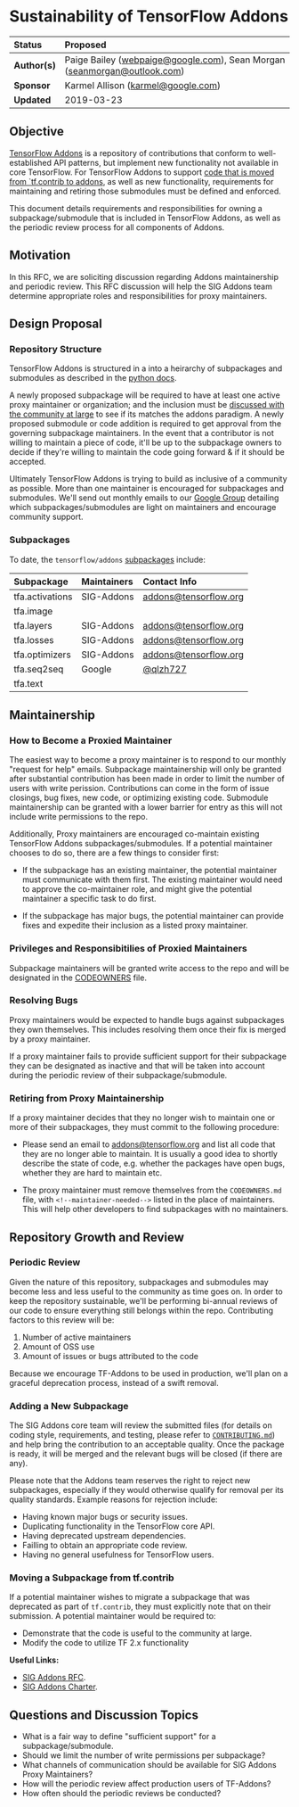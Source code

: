# Sustainability of TensorFlow Addons

| Status        | Proposed       |
:-------------- |:---------------------------------------------------- |
| **Author(s)** | Paige Bailey (webpaige@google.com), Sean Morgan (seanmorgan@outlook.com) |
| **Sponsor**   | Karmel Allison (karmel@google.com)                 |
| **Updated**   | 2019-03-23                                         |

## Objective
 
[TensorFlow Addons](https://github.com/tensorflow/addons) is a repository of 
contributions that conform to well-established API patterns, but implement new 
functionality not available in core TensorFlow. For TensorFlow Addons to 
support [code that is moved from `tf.contrib to addons](https://github.com/tensorflow/community/blob/ef626896f30130dfc3b5e75126c94624b689a943/rfcs/20181214-move-to-addons.md#code-to-be-moved-from-tfcontrib-to-addons),
as well as new functionality, requirements for maintaining and retiring those 
submodules must be defined and enforced.

This document details requirements and responsibilities for owning a 
subpackage/submodule that is included in TensorFlow Addons, as well as the 
periodic review process for all components of Addons.

## Motivation

In this RFC, we are soliciting discussion regarding Addons maintainership 
and periodic review. This RFC discussion will help the SIG Addons team 
determine appropriate roles and responsibilities for proxy maintainers.

## Design Proposal 

### Repository Structure

TensorFlow Addons is structured in a into a heirarchy of subpackages 
and submodules as described in the [python docs](https://docs.python.org/3/tutorial/modules.html#packages).

A newly proposed subpackage will be required to have at least one active proxy 
maintainer or organization; and the inclusion must be 
[discussed with the community at large](https://github.com/tensorflow/addons/issues/58) 
to see if its matches the addons paradigm. A newly proposed submodule or code 
addition is required to get approval from the governing subpackage maintainers. 
In the event that a contributor is not willing to maintain a piece of code, 
it'll be up to the subpackage owners to decide if they're willing to maintain 
the code going forward & if it should be accepted.

Ultimately TensorFlow Addons is trying to build as inclusive of a community as 
possible. More than one maintainer is encouraged for subpackages and submodules. 
We'll send out monthly emails to our [Google Group](https://groups.google.com/a/tensorflow.org/forum/#!forum/addons) detailing which subpackages/submodules are light on maintainers and encourage 
community support.

### Subpackages 

To date, the `tensorflow/addons` [subpackages](https://github.com/tensorflow/addons#maintainers) include:

| Subpackage    | Maintainers  | Contact Info                        |
|:----------------------- |:----------- |:----------------------------|
| tfa.activations | SIG-Addons | addons@tensorflow.org    |
| tfa.image |  |                                   |
| tfa.layers | SIG-Addons |     addons@tensorflow.org |
| tfa.losses | SIG-Addons |     addons@tensorflow.org |
| tfa.optimizers | SIG-Addons | addons@tensorflow.org |
| tfa.seq2seq | Google | [@qlzh727](https://github.com/qlzh727) | 
| tfa.text |  |  |


## Maintainership 

### How to Become a Proxied Maintainer

The easiest way to become a proxy maintainer is to respond to our monthly 
"request for help" emails. Subpackage maintainership will only be 
granted after substantial contribution has been made in order to limit the 
number of users with write perission. Contributions can come in the form of 
issue closings, bug fixes, new code, or optimizing existing code. Submodule 
maintainership can be granted with a lower barrier for entry as this will not 
include write permissions to the repo.

Additionally, Proxy maintainers are encouraged co-maintain existing TensorFlow 
Addons subpackages/submodules. If a potential maintainer chooses to do so, 
there are a few things to consider first:

* If the subpackage has an existing maintainer, the potential maintainer 
must communicate with them first. The existing maintainer would need to 
approve the co-maintainer role, and might give the potential maintainer 
a specific task to do first.

* If the subpackage has major bugs, the potential maintainer 
can provide fixes and expedite their inclusion as a listed
proxy maintainer.

### Privileges and Responsibitilies of Proxied Maintainers

Subpackage maintainers will be granted write access to the repo and will be 
designated in the [CODEOWNERS](https://help.github.com/en/articles/about-code-owners) 
file.

### Resolving Bugs

Proxy maintainers would be expected to handle bugs against subpackages 
they own themselves. This includes resolving them once their fix is 
merged by a proxy maintainer.

If a proxy maintainer fails to provide sufficient support for their
subpackage they can be designated as inactive and that will be taken into 
account during the periodic review of their subpackage/submodule.

### Retiring from Proxy Maintainership

If a proxy maintainer decides that they no longer wish to maintain one 
or more of their subpackages, they must commit to the following procedure:

* Please send an email to addons@tensorflow.org and list all code that they are 
no longer able to maintain. It is usually a good idea to shortly describe the 
state of code, e.g. whether the packages have open bugs, whether they are hard 
to maintain etc.

* The proxy maintainer must remove themselves from the `CODEOWNERS.md` 
file, with `<!--maintainer-needed-->` listed in the place of 
maintainers. This will help other developers to find subpackages with no 
maintainers.

## Repository Growth and Review 
### Periodic Review

Given the nature of this repository, subpackages and submodules may become less 
and less useful to the community as time goes on. In order to keep the 
repository sustainable, we'll be performing bi-annual reviews of our code to 
ensure everything still belongs within the repo. Contributing factors to this 
review will be:

1. Number of active maintainers
2. Amount of OSS use
3. Amount of issues or bugs attributed to the code

Because we encourage TF-Addons to be used in production, we'll plan on a 
graceful deprecation process, instead of a swift removal.

### Adding a New Subpackage

The SIG Addons core team will review the submitted files 
(for details on coding style, requirements, and testing, please refer 
to [`CONTRIBUTING.md`](https://github.com/tensorflow/addons/blob/master/CONTRIBUTING.md)) 
and help bring the contribution to an acceptable quality. Once the 
package is ready, it will be merged and the relevant bugs will be 
closed (if there are any).

Please note that the Addons team reserves the right to reject new 
subpackages, especially if they would otherwise qualify for removal per 
its quality standards. Example reasons for rejection include:

* Having known major bugs or security issues.
* Duplicating functionality in the TensorFlow core API.
* Having deprecated upstream dependencies.
* Failling to obtain an appropriate code review.
* Having no general usefulness for TensorFlow users.

### Moving a Subpackage from tf.contrib

If a potential maintainer wishes to migrate a subpackage that was deprecated 
as part of `tf.contrib`, they must explicitly note that on their 
submission. A potential maintainer would be required to:

* Demonstrate that the code is useful to the community at large.
* Modify the code to utilize TF 2.x functionality

**Useful Links:**
* [SIG Addons RFC](https://github.com/tensorflow/community/blob/ef626896f30130dfc3b5e75126c94624b689a943/rfcs/20181214-move-to-addons.md).
* [SIG Addons Charter](https://github.com/tensorflow/community/blob/master/sigs/addons/CHARTER.md).

## Questions and Discussion Topics

* What is a fair way to define "sufficient support" for a subpackage/submodule.
* Should we limit the number of write permissions per subpackage?
* What channels of communication should be available for SIG Addons Proxy Maintainers?
* How will the periodic review affect production users of TF-Addons?
* How often should the periodic reviews be conducted?
